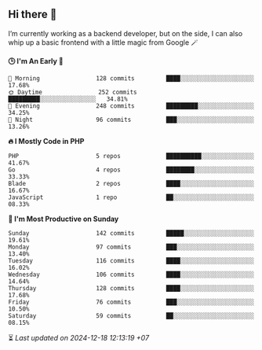## Hi there 👋
I’m currently working as a backend developer, but on the side, I can also whip up a basic frontend with a little magic from Google 🪄

<!--START_SECTION:readme-stats-->
**🕒 I'm An Early 🐤**

```text
🌅 Morning                128 commits         ████░░░░░░░░░░░░░░░░░░░░░   17.68%
🌞 Daytime                252 commits         █████████░░░░░░░░░░░░░░░░   34.81%
🌆 Evening                248 commits         █████████░░░░░░░░░░░░░░░░   34.25%
🌙 Night                  96 commits          ███░░░░░░░░░░░░░░░░░░░░░░   13.26%
```

**🔥 I Mostly Code in PHP**

```text
PHP                      5 repos             ██████████░░░░░░░░░░░░░░░   41.67%
Go                       4 repos             ████████░░░░░░░░░░░░░░░░░   33.33%
Blade                    2 repos             ████░░░░░░░░░░░░░░░░░░░░░   16.67%
JavaScript               1 repo              ██░░░░░░░░░░░░░░░░░░░░░░░   08.33%
```

**📅 I'm Most Productive on Sunday**

```text
Sunday                   142 commits         █████░░░░░░░░░░░░░░░░░░░░   19.61%
Monday                   97 commits          ███░░░░░░░░░░░░░░░░░░░░░░   13.40%
Tuesday                  116 commits         ████░░░░░░░░░░░░░░░░░░░░░   16.02%
Wednesday                106 commits         ████░░░░░░░░░░░░░░░░░░░░░   14.64%
Thursday                 128 commits         ████░░░░░░░░░░░░░░░░░░░░░   17.68%
Friday                   76 commits          ███░░░░░░░░░░░░░░░░░░░░░░   10.50%
Saturday                 59 commits          ██░░░░░░░░░░░░░░░░░░░░░░░   08.15%
```



⏳ *Last updated on 2024-12-18 12:13:19 +07*
<!--END_SECTION:readme-stats-->
